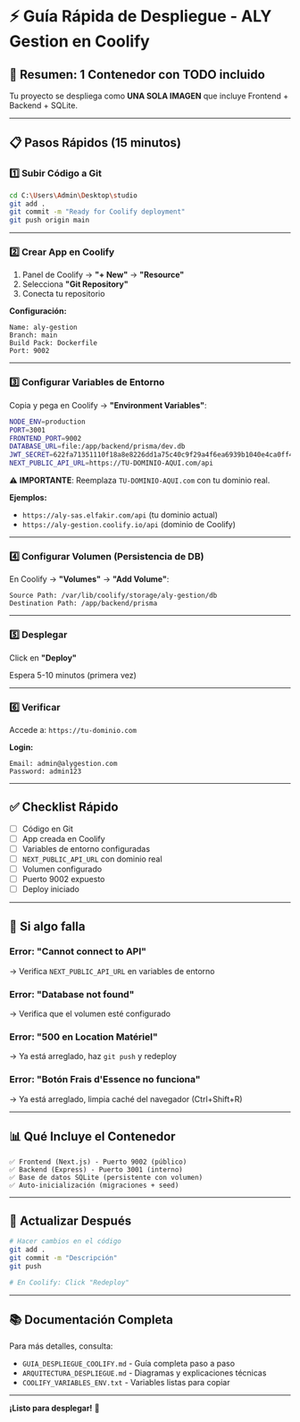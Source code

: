 # ⚡ Guía Rápida de Despliegue - ALY Gestion en Coolify

## 🎯 Resumen: 1 Contenedor con TODO incluido

Tu proyecto se despliega como **UNA SOLA IMAGEN** que incluye Frontend + Backend + SQLite.

---

## 📋 Pasos Rápidos (15 minutos)

### 1️⃣ Subir Código a Git

```bash
cd C:\Users\Admin\Desktop\studio
git add .
git commit -m "Ready for Coolify deployment"
git push origin main
```

---

### 2️⃣ Crear App en Coolify

1. Panel de Coolify → **"+ New"** → **"Resource"**
2. Selecciona **"Git Repository"**
3. Conecta tu repositorio

**Configuración:**
```
Name: aly-gestion
Branch: main
Build Pack: Dockerfile
Port: 9002
```

---

### 3️⃣ Configurar Variables de Entorno

Copia y pega en Coolify → **"Environment Variables"**:

```bash
NODE_ENV=production
PORT=3001
FRONTEND_PORT=9002
DATABASE_URL=file:/app/backend/prisma/dev.db
JWT_SECRET=622fa71351110f18a8e8226dd1a75c40c9f29a4f6ea6939b1040e4ca0ff4305c
NEXT_PUBLIC_API_URL=https://TU-DOMINIO-AQUI.com/api
```

⚠️ **IMPORTANTE**: Reemplaza `TU-DOMINIO-AQUI.com` con tu dominio real.

**Ejemplos:**
- `https://aly-sas.elfakir.com/api` (tu dominio actual)
- `https://aly-gestion.coolify.io/api` (dominio de Coolify)

---

### 4️⃣ Configurar Volumen (Persistencia de DB)

En Coolify → **"Volumes"** → **"Add Volume"**:

```
Source Path: /var/lib/coolify/storage/aly-gestion/db
Destination Path: /app/backend/prisma
```

---

### 5️⃣ Desplegar

Click en **"Deploy"**

Espera 5-10 minutos (primera vez)

---

### 6️⃣ Verificar

Accede a: `https://tu-dominio.com`

**Login:**
```
Email: admin@alygestion.com
Password: admin123
```

---

## ✅ Checklist Rápido

- [ ] Código en Git
- [ ] App creada en Coolify
- [ ] Variables de entorno configuradas
- [ ] `NEXT_PUBLIC_API_URL` con dominio real
- [ ] Volumen configurado
- [ ] Puerto 9002 expuesto
- [ ] Deploy iniciado

---

## 🐛 Si algo falla

### Error: "Cannot connect to API"
→ Verifica `NEXT_PUBLIC_API_URL` en variables de entorno

### Error: "Database not found"
→ Verifica que el volumen esté configurado

### Error: "500 en Location Matériel"
→ Ya está arreglado, haz `git push` y redeploy

### Error: "Botón Frais d'Essence no funciona"
→ Ya está arreglado, limpia caché del navegador (Ctrl+Shift+R)

---

## 📊 Qué Incluye el Contenedor

```
✅ Frontend (Next.js) - Puerto 9002 (público)
✅ Backend (Express) - Puerto 3001 (interno)
✅ Base de datos SQLite (persistente con volumen)
✅ Auto-inicialización (migraciones + seed)
```

---

## 🔄 Actualizar Después

```bash
# Hacer cambios en el código
git add .
git commit -m "Descripción"
git push

# En Coolify: Click "Redeploy"
```

---

## 📚 Documentación Completa

Para más detalles, consulta:
- `GUIA_DESPLIEGUE_COOLIFY.md` - Guía completa paso a paso
- `ARQUITECTURA_DESPLIEGUE.md` - Diagramas y explicaciones técnicas
- `COOLIFY_VARIABLES_ENV.txt` - Variables listas para copiar

---

**¡Listo para desplegar!** 🚀
